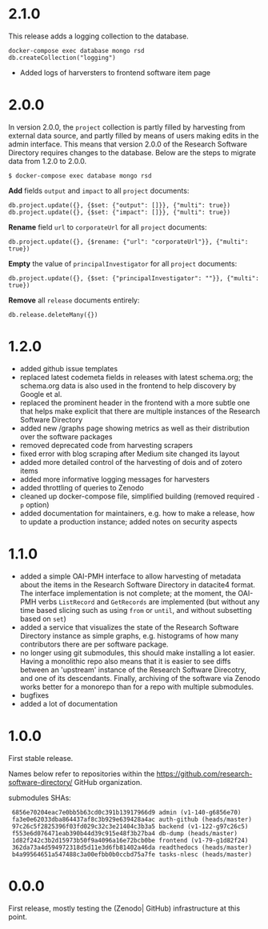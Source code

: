 # 2.1.0

This release adds a logging collection to the database.

```
docker-compose exec database mongo rsd
db.createCollection("logging")
```

- Added logs of harversters to frontend software item page

# 2.0.0

In version 2.0.0, the ``project`` collection is partly filled by harvesting from external data source, and partly filled by means of users making edits in the admin interface. This means that version 2.0.0 of the Research Software Directory requires changes to the database. Below are the steps to migrate data from 1.2.0 to 2.0.0.

```
$ docker-compose exec database mongo rsd
```

**Add** fields ``output`` and ``impact`` to all ``project`` documents:

```
db.project.update({}, {$set: {"output": []}}, {"multi": true})
db.project.update({}, {$set: {"impact": []}}, {"multi": true})
```

**Rename** field ``url`` to ``corporateUrl`` for all ``project`` documents:

```
db.project.update({}, {$rename: {"url": "corporateUrl"}}, {"multi": true})
```

**Empty** the value of ``principalInvestigator`` for all ``project`` documents:

```
db.project.update({}, {$set: {"principalInvestigator": ""}}, {"multi": true})
```

**Remove** all ``release`` documents entirely:

```
db.release.deleteMany({})
```


# 1.2.0

- added github issue templates
- replaced latest codemeta fields in releases with latest schema.org; the schema.org data is also used in the frontend to help discovery by Google et al.
- replaced the prominent header in the frontend with a more subtle one that helps make explicit that there are multiple instances of the Research Software Directory
- added new /graphs page showing metrics as well as their distribution over the software packages
- removed deprecated code from harvesting scrapers
- fixed error with blog scraping after Medium site changed its layout
- added more detailed control of the harvesting of dois and of zotero items
- added more informative logging messages for harvesters
- added throttling of queries to Zenodo
- cleaned up docker-compose file, simplified building (removed required ``-p`` option)
- added documentation for maintainers, e.g. how to make a release, how to update a production instance; added notes on security aspects

# 1.1.0

- added a simple OAI-PMH interface to allow harvesting of metadata about the 
items in the Research Software Directory in datacite4 format. The interface
implementation is not complete; at the moment, the OAI-PMH verbs ``ListRecord``
and ``GetRecords`` are implemented (but without any time based slicing such as
using ``from`` or ``until``, and without subsetting based on ``set``)
- added a service that visualizes the state of the Research Software Directory 
instance as simple graphs, e.g. histograms of how many contributors there are 
per software package.
- no longer using git submodules, this should make installing a lot easier. 
Having a monolithic repo also means that it is easier to see diffs between an 
'upstream' instance of the Research Software Direcotry, and one of its
descendants. Finally, archiving of the software via Zenodo works better for a
monorepo than for a repo with multiple submodules.
- bugfixes
- added a lot of documentation

# 1.0.0

First stable release.

Names below refer to repositories within the https://github.com/research-software-directory/ GitHub organization.

submodules SHAs:
```
 6856e70204eac7e0bb5b63cd0c391b13917966d9 admin (v1-140-g6856e70)
 fa3e0e62033dba864437af8c3b929e639428a4ac auth-github (heads/master)
 97c26c5f2825396f03fd029c32c3e21404c3b3a5 backend (v1-122-g97c26c5)
 f553e6d076471eab390b44d39c915e48f3b27ba4 db-dump (heads/master)
 1d82f242c3b2d15973b50f9a4096a16e72bcb0be frontend (v1-79-g1d82f24)
 362da73a4d594972318d5d11e3d6fb81402a46da readthedocs (heads/master)
 b4a99564651a547488c3a00efbb0b0ccbd75a7fe tasks-nlesc (heads/master)
```

# 0.0.0

First release, mostly testing the (Zenodo| GitHub) infrastructure at this point.

